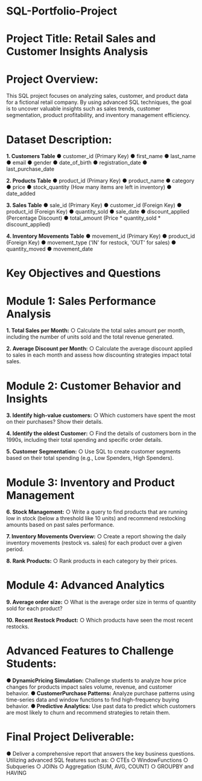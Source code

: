 # SQL-Portfolio-Project
# Project Title: Retail Sales and Customer Insights Analysis

# Project Overview:
This SQL project focuses on analyzing sales, customer, and product data for a fictional retail company. By using advanced SQL techniques, the goal is to uncover valuable insights such as sales trends, customer segmentation, product profitability, and inventory management efficiency.

# Dataset Description:
 **1. Customers Table**
 ● customer_id (Primary Key)
 ● first_name
 ● last_name
 ● email
 ● gender
 ● date_of_birth
 ● registration_date
 ● last_purchase_date

 **2. Products Table**
 ● product_id (Primary Key)
 ● product_name
 ● category
 ● price
 ● stock_quantity (How many items are left in inventory)
 ● date_added

 **3. Sales Table**
 ● sale_id (Primary Key)
 ● customer_id (Foreign Key)
 ● product_id (Foreign Key)
 ● quantity_sold
 ● sale_date
 ● discount_applied (Percentage Discount)
 ● total_amount (Price * quantity_sold * discount_applied)

**4. Inventory Movements Table**
 ● movement_id (Primary Key)
 ● product_id (Foreign Key)
 ● movement_type ('IN' for restock, 'OUT' for sales)
 ● quantity_moved
 ● movement_date

# Key Objectives and Questions

# Module 1: Sales Performance Analysis
 **1. Total Sales per Month:**
   ○ Calculate the total sales amount per month, including the number of units sold and the total revenue generated.
 
 **2. Average Discount per Month:**
   ○ Calculate the average discount applied to sales in each month and assess how discounting strategies impact total sales.
   
# Module 2: Customer Behavior and Insights
 **3. Identify high-value customers:**
   ○ Which customers have spent the most on their purchases? Show their details.
   
 **4. Identify the oldest Customer:**
   ○ Find the details of customers born in the 1990s, including their total spending and specific order details.
   
 **5. Customer Segmentation:**
   ○ Use SQL to create customer segments based on their total spending (e.g., Low Spenders, High Spenders).
   
 # Module 3: Inventory and Product Management
 **6. Stock Management:**
   ○ Write a query to find products that are running low in stock (below a threshold like 10 units) and recommend restocking amounts based on past sales performance.
   
 **7. Inventory Movements Overview:**
   ○ Create a report showing the daily inventory movements (restock vs. sales) for each product over a given period.
   
 **8. Rank Products:**
   ○ Rank products in each category by their prices.
   
# Module 4: Advanced Analytics
 **9. Average order size:**
   ○ What is the average order size in terms of quantity sold for each product?
   
 **10. Recent Restock Product:**
   ○ Which products have seen the most recent restocks.
   
 # Advanced Features to Challenge Students:
 **● DynamicPricing Simulation:** Challenge students to analyze how price changes for products impact sales volume, revenue, and customer behavior.
 **● CustomerPurchase Patterns:** Analyze purchase patterns using time-series data and window functions to find high-frequency buying behavior.
 **● Predictive Analytics:** Use past data to predict which customers are most likely to churn and recommend strategies to retain them.
 
 # Final Project Deliverable:
 ● Deliver a comprehensive report that answers the key business questions. Utilizing advanced SQL features such as:
   ○ CTEs
   ○ WindowFunctions
   ○ Subqueries
   ○ JOINs
   ○ Aggregation (SUM, AVG, COUNT)
   ○ GROUPBY and HAVING
